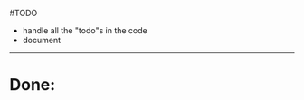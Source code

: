 #TODO

- handle all the "todo"s in the code
- document

----------------------------------------------------------------------

# Done:




